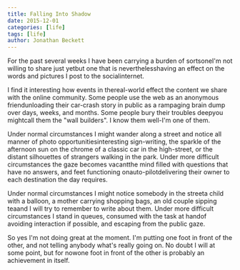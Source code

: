 ```yaml
---
title: Falling Into Shadow
date: 2015-12-01
categories: [life]
tags: [life]
author: Jonathan Beckett
---
```


For the past several weeks I have been carrying a burden of sortsoneI'm not willing to share just yetbut one that is neverthelesshaving an effect on the words and pictures I post to the socialinternet.

I find it interesting how events in thereal-world effect the content we share with the online community. Some people use the web as an anonymous friendunloading their car-crash story in public as a rampaging brain dump over days, weeks, and months. Some people bury their troubles deepyou mightcall them the "wall builders". I know them well-I'm one of them.

Under normal circumstances I might wander along a street and notice all manner of photo opportunitiesinteresting sign-writing, the sparkle of the afternoon sun on the chrome of a classic car in the high-street, or the distant silhouettes of strangers walking in the park. Under more difficult circumstances the gaze becomes vacantthe mind filled with questions that have no answers, and feet functioning onauto-pilotdelivering their owner to each destination the day requires.

Under normal circumstances I might notice somebody in the streeta child with a balloon, a mother carrying shopping bags, an old couple sipping teaand I will try to remember to write about them. Under more difficult circumstances I stand in queues, consumed with the task at handof avoiding interaction if possible, and escaping from the public gaze.

So yes I'm not doing great at the moment. I'm putting one foot in front of the other, and not telling anybody what's really going on. No doubt I will at some point, but for nowone foot in front of the other is probably an achievement in itself.